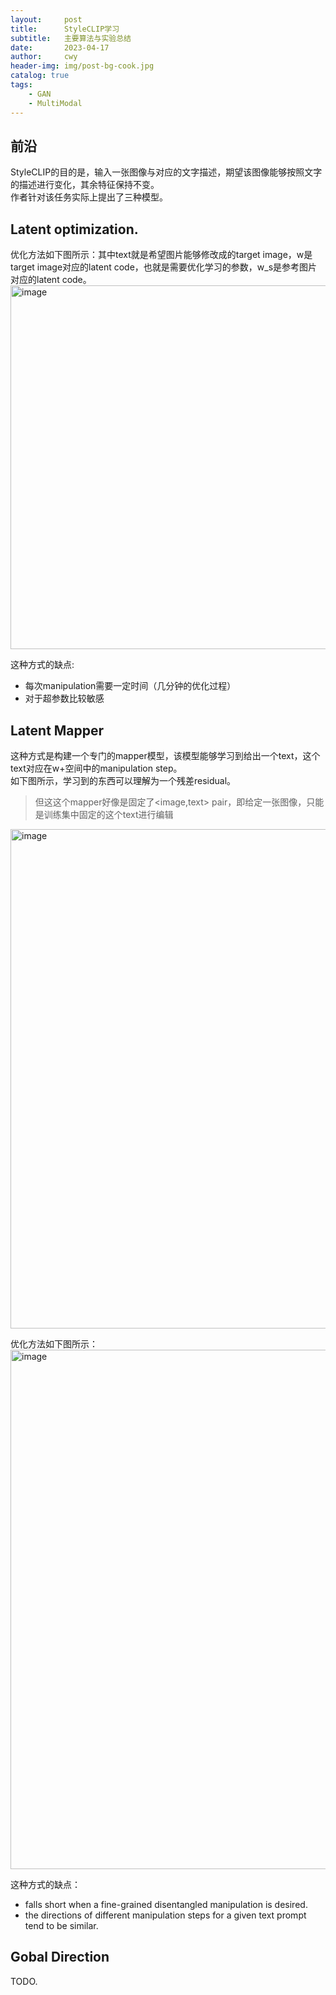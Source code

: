 ```yaml
---
layout:     post
title:      StyleCLIP学习
subtitle:   主要算法与实验总结
date:       2023-04-17
author:     cwy
header-img: img/post-bg-cook.jpg
catalog: true
tags:
    - GAN
    - MultiModal
---
```


## 前沿
StyleCLIP的目的是，输入一张图像与对应的文字描述，期望该图像能够按照文字的描述进行变化，其余特征保持不变。  
作者针对该任务实际上提出了三种模型。

## Latent optimization. 
优化方法如下图所示：其中text就是希望图片能够修改成的target image，w是target image对应的latent code，也就是需要优化学习的参数，w_s是参考图片对应的latent code。  
<img width="582" alt="image" src="https://user-images.githubusercontent.com/110716367/232316469-b3beb434-f16b-4727-8bf2-92becb52863e.png">

这种方式的缺点:  
- 每次manipulation需要一定时间（几分钟的优化过程）  
- 对于超参数比较敏感 

## Latent Mapper
这种方式是构建一个专门的mapper模型，该模型能够学习到给出一个text，这个text对应在w+空间中的manipulation step。  
如下图所示，学习到的东西可以理解为一个残差residual。 
> 但这这个mapper好像是固定了<image,text> pair，即给定一张图像，只能是训练集中固定的这个text进行编辑    

<img width="799" alt="image" src="https://user-images.githubusercontent.com/110716367/232319477-2a0ba9b7-5a96-4f91-a4c3-7940c0b55835.png">   

优化方法如下图所示：  
<img width="831" alt="image" src="https://user-images.githubusercontent.com/110716367/232360252-7150d5d2-f12b-48a2-bd66-93cf1a536b92.png">  

这种方式的缺点：  
- falls short when a fine-grained disentangled manipulation is desired.  
- the directions of different manipulation steps for a given text prompt tend to be similar.  

## Gobal Direction  
TODO. 




